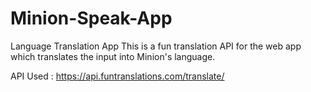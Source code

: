 # Minion-Speak-App

Language Translation App
This is a fun translation API for the web app which translates the input into Minion's language.

API Used : https://api.funtranslations.com/translate/
